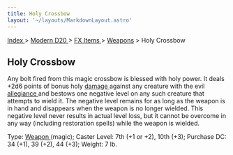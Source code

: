 ```yaml
---
title: Holy Crossbow
layout: '~/layouts/MarkdownLayout.astro'
---
```


[ Index ](/) > [ Modern D20 ](/modern.d20.srd) > [ FX Items ](/modern.d20.srd/fx.items) > [ Weapons](/modern.d20.srd/fx.items/weapons) > Holy Crossbow

##  Holy Crossbow

Any bolt fired from this magic crossbow is blessed with holy power. It deals
+2d6 points of bonus holy [ damage ](/modern.d20.srd/combat/damage) against
any creature with the evil [ allegiance ](/modern.d20.srd/basics/allegiances)
and bestows one negative level on any such creature that attempts to wield it.
The negative level remains for as long as the weapon is in hand and disappears
when the weapon is no longer wielded. This negative level never results in
actual level loss, but it cannot be overcome in any way (including restoration
spells) while the weapon is wielded.

Type: [ Weapon ](/modern.d20.srd/fx.items/weapons) (magic); Caster Level: 7th
(+1 or +2), 10th (+3); Purchase DC: 34 (+1), 39 (+2), 44 (+3); Weight: 7 lb.

